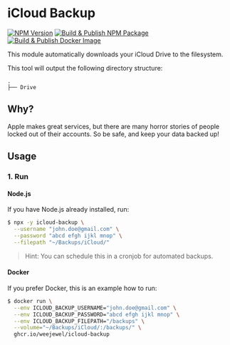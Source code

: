 # iCloud Backup

[![NPM Version](https://img.shields.io/npm/v/icloud-backup)](https://npmjs.com/package/icloud-backup)
[![Build & Publish NPM Package](https://github.com/WeeJeWel/node-icloud-backup/actions/workflows/npm-publish.yml/badge.svg)](https://github.com/WeeJeWel/node-icloud-backup/actions/workflows/npm-publish.yml)
[![Build & Publish Docker Image](https://github.com/WeeJeWel/node-icloud-backup/actions/workflows/ghcr-publish.yml/badge.svg)](https://github.com/WeeJeWel/node-icloud-backup/actions/workflows/ghcr-publish.yml)

This module automatically downloads your iCloud Drive to the filesystem.

This tool will output the following directory structure:

```
.
├── Drive
```

## Why?

Apple makes great services, but there are many horror stories of people locked out of their accounts. So be safe, and keep your data backed up!

## Usage

### 1. Run

#### Node.js

If you have Node.js already installed, run:

```bash
$ npx -y icloud-backup \
  --username "john.doe@gmail.com" \
  --password "abcd efgh ijkl mnop" \
  --filepath "~/Backups/iCloud/"
```

> Hint: You can schedule this in a cronjob for automated backups.

#### Docker

If you prefer Docker, this is an example how to run: 

```bash
$ docker run \
  --env ICLOUD_BACKUP_USERNAME="john.doe@gmail.com" \
  --env ICLOUD_BACKUP_PASSWORD="abcd efgh ijkl mnop" \
  --env ICLOUD_BACKUP_FILEPATH="/backups" \
  --volume="~/Backups/iCloud/:/backups/" \
  ghcr.io/weejewel/icloud-backup
```
